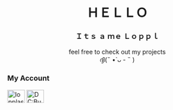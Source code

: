 <h1 align="center">ＨＥＬＬＯ</h1>
<h3 align="center">Ｉｔｓ ａ ｍｅ Ｌｏｐｐｌ</h3>
<p align="center">feel free to check out my projects<br>
ദ്ദി(˵ •̀ ᴗ - ˵ )</p>

<h3>My Account</h3>
<p align="left">
<a href="https://youtube.com/@lopplas" target="blank"><img align="center" src="https://raw.githubusercontent.com/rahuldkjain/github-profile-readme-generator/master/src/images/icons/Social/youtube.svg" alt="lopplas" height="30" width="40" /></a>
<a href="https://discord.gg/C3zczJ2K" target="blank"><img align="center" src="https://raw.githubusercontent.com/rahuldkjain/github-profile-readme-generator/master/src/images/icons/Social/discord.svg" alt="DC:BubbleTea#9262" height="30" width="40" /></a></p>


